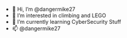 - 👋 Hi, I’m @dangermike27
- 👀 I’m interested in climbing and LEGO
- 🌱 I’m currently learning CyberSecurity Stuff
- 📫 @dangermike27

<!---
dangermike27/dangermike27 is a ✨ special ✨ repository because its `README.md` (this file) appears on your GitHub profile.
You can click the Preview link to take a look at your changes.
--->
